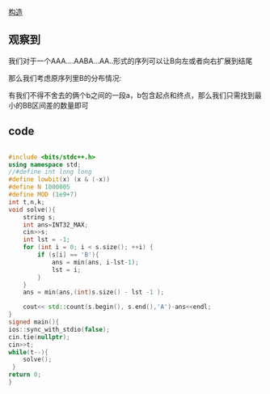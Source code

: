 <!--
 * @Author: Z-Es-0 zes18642300628@qq.com
 * @Date: 2024-10-18 17:47:31
 * @LastEditors: Z-Es-0 zes18642300628@qq.com
 * @LastEditTime: 2024-10-18 18:43:35
 * @FilePath: \Algorithm-learning-and-communication\复健\ABBC OR BACB.md
 * @Description: 这是默认设置,请设置`customMade`, 打开koroFileHeader查看配置 进行设置: https://github.com/OBKoro1/koro1FileHeader/wiki/%E9%85%8D%E7%BD%AE
-->
[构造](https://codeforces.com/contest/1873/problem/G)

## 观察到

我们对于一个AAA....AABA...AA..形式的序列可以让B向左或者向右扩展到结尾

那么我们考虑原序列里B的分布情况:

有我们不得不舍去的俩个b之间的一段a，b包含起点和终点，那么我们只需找到最小的BB区间差的数量即可

## code
```cpp

#include <bits/stdc++.h>
using namespace std;
//#define int long long
#define lowbit(x) (x & (-x))
#define N 1000005
#define MOD (1e9+7)
int t,n,k;
void solve(){
    string s;
    int ans=INT32_MAX;
    cin>>s;
    int lst = -1;
    for (int i = 0; i < s.size(); ++i) {
        if (s[i] == 'B'){
            ans = min(ans, i-lst-1);
            lst = i;
        }
    }
    ans = min(ans,(int)s.size() - lst -1 );

    cout<< std::count(s.begin(), s.end(),'A')-ans<<endl;
}
signed main(){
ios::sync_with_stdio(false);
cin.tie(nullptr);
cin>>t;
while(t--){
    solve();
 }
return 0;
}

```